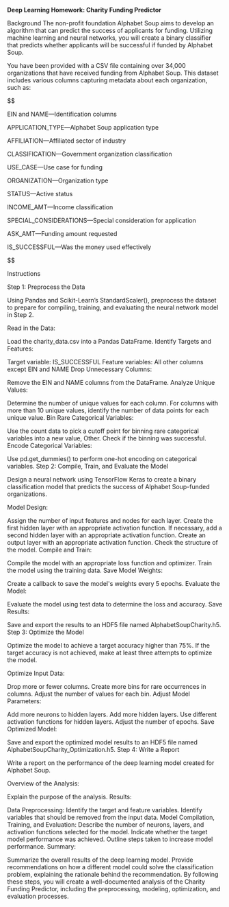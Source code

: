 
**Deep Learning Homework: Charity Funding Predictor**

Background
The non-profit foundation Alphabet Soup aims to develop an algorithm that can predict the success of applicants for funding. Utilizing machine learning and neural networks, you will create a binary classifier that predicts whether applicants will be successful if funded by Alphabet Soup.

You have been provided with a CSV file containing over 34,000 organizations that have received funding from Alphabet Soup. This dataset includes various columns capturing metadata about each organization, such as:

$$

EIN and NAME—Identification columns

APPLICATION_TYPE—Alphabet Soup application type

AFFILIATION—Affiliated sector of industry

CLASSIFICATION—Government organization classification

USE_CASE—Use case for funding

ORGANIZATION—Organization type

STATUS—Active status

INCOME_AMT—Income classification

SPECIAL_CONSIDERATIONS—Special consideration for application

ASK_AMT—Funding amount requested

IS_SUCCESSFUL—Was the money used effectively

$$

Instructions

Step 1: Preprocess the Data

Using Pandas and Scikit-Learn’s StandardScaler(), preprocess the dataset to prepare for compiling, training, and evaluating the neural network model in Step 2.

Read in the Data:

Load the charity_data.csv into a Pandas DataFrame.
Identify Targets and Features:

Target variable: IS_SUCCESSFUL
Feature variables: All other columns except EIN and NAME
Drop Unnecessary Columns:

Remove the EIN and NAME columns from the DataFrame.
Analyze Unique Values:

Determine the number of unique values for each column.
For columns with more than 10 unique values, identify the number of data points for each unique value.
Bin Rare Categorical Variables:

Use the count data to pick a cutoff point for binning rare categorical variables into a new value, Other.
Check if the binning was successful.
Encode Categorical Variables:

Use pd.get_dummies() to perform one-hot encoding on categorical variables.
Step 2: Compile, Train, and Evaluate the Model

Design a neural network using TensorFlow Keras to create a binary classification model that predicts the success of Alphabet Soup-funded organizations.

Model Design:

Assign the number of input features and nodes for each layer.
Create the first hidden layer with an appropriate activation function.
If necessary, add a second hidden layer with an appropriate activation function.
Create an output layer with an appropriate activation function.
Check the structure of the model.
Compile and Train:

Compile the model with an appropriate loss function and optimizer.
Train the model using the training data.
Save Model Weights:

Create a callback to save the model's weights every 5 epochs.
Evaluate the Model:

Evaluate the model using test data to determine the loss and accuracy.
Save Results:

Save and export the results to an HDF5 file named AlphabetSoupCharity.h5.
Step 3: Optimize the Model

Optimize the model to achieve a target accuracy higher than 75%. If the target accuracy is not achieved, make at least three attempts to optimize the model.

Optimize Input Data:

Drop more or fewer columns.
Create more bins for rare occurrences in columns.
Adjust the number of values for each bin.
Adjust Model Parameters:

Add more neurons to hidden layers.
Add more hidden layers.
Use different activation functions for hidden layers.
Adjust the number of epochs.
Save Optimized Model:

Save and export the optimized model results to an HDF5 file named AlphabetSoupCharity_Optimization.h5.
Step 4: Write a Report

Write a report on the performance of the deep learning model created for Alphabet Soup.

Overview of the Analysis:

Explain the purpose of the analysis.
Results:

Data Preprocessing:
Identify the target and feature variables.
Identify variables that should be removed from the input data.
Model Compilation, Training, and Evaluation:
Describe the number of neurons, layers, and activation functions selected for the model.
Indicate whether the target model performance was achieved.
Outline steps taken to increase model performance.
Summary:

Summarize the overall results of the deep learning model.
Provide recommendations on how a different model could solve the classification problem, explaining the rationale behind the recommendation.
By following these steps, you will create a well-documented analysis of the Charity Funding Predictor, including the preprocessing, modeling, optimization, and evaluation processes.